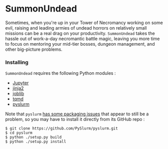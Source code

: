 # SummonUndead

Sometimes, when you're up in your Tower of Necromancy working on some evil,
raising and leading armies of undead horrors on relatively small missions 
can be a real drag on your productivity. `SummonUndead` takes the hassle out 
of work-a-day necromantic battle magic, leaving you more time to focus on
mentoring your mid-tier bosses, dungeon management, and other big-picture
problems.

### Installing

`SummonUndead` requires the following Python modules :

* [Jupyter](https://jupyter.org/)
* [jinja2](http://jinja.pocoo.org/)
* [joblib](https://joblib.readthedocs.io/en/latest/)
* [tqmd](https://github.com/tqdm/tqdm)
* [pyslurm](https://pyslurm.github.io/)

Note that `pyslurm` [has some packaging issues](https://github.com/PySlurm/pyslurm/issues/102) that
appear to still be a problem, so you may have to install it directly from its GitHub repo :

```
$ git clone https://github.com/PySlurm/pyslurm.git
$ cd pyslurm
$ python ./setup.py build
$ python ./setup.py install
```
